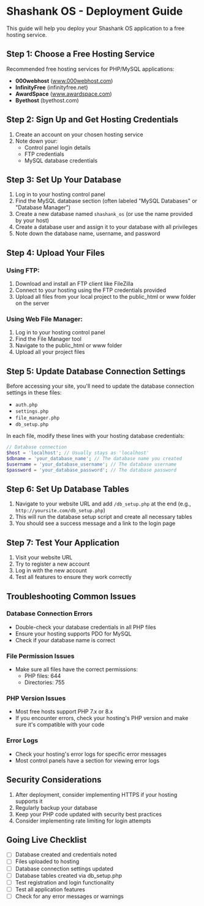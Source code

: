# Shashank OS - Deployment Guide

This guide will help you deploy your Shashank OS application to a free hosting service.

## Step 1: Choose a Free Hosting Service

Recommended free hosting services for PHP/MySQL applications:

- **000webhost** (www.000webhost.com)
- **InfinityFree** (infinityfree.net)
- **AwardSpace** (www.awardspace.com)
- **Byethost** (byethost.com)

## Step 2: Sign Up and Get Hosting Credentials

1. Create an account on your chosen hosting service
2. Note down your:
   - Control panel login details
   - FTP credentials
   - MySQL database credentials

## Step 3: Set Up Your Database

1. Log in to your hosting control panel
2. Find the MySQL database section (often labeled "MySQL Databases" or "Database Manager")
3. Create a new database named `shashank_os` (or use the name provided by your host)
4. Create a database user and assign it to your database with all privileges
5. Note down the database name, username, and password

## Step 4: Upload Your Files

### Using FTP:
1. Download and install an FTP client like FileZilla
2. Connect to your hosting using the FTP credentials provided
3. Upload all files from your local project to the public_html or www folder on the server

### Using Web File Manager:
1. Log in to your hosting control panel
2. Find the File Manager tool
3. Navigate to the public_html or www folder
4. Upload all your project files

## Step 5: Update Database Connection Settings

Before accessing your site, you'll need to update the database connection settings in these files:
- `auth.php`
- `settings.php`
- `file_manager.php`
- `db_setup.php`

In each file, modify these lines with your hosting database credentials:
```php
// Database connection
$host = 'localhost'; // Usually stays as 'localhost'
$dbname = 'your_database_name'; // The database name you created
$username = 'your_database_username'; // The database username
$password = 'your_database_password'; // The database password
```

## Step 6: Set Up Database Tables

1. Navigate to your website URL and add `/db_setup.php` at the end
   (e.g., `http://yoursite.com/db_setup.php`)
2. This will run the database setup script and create all necessary tables
3. You should see a success message and a link to the login page

## Step 7: Test Your Application

1. Visit your website URL
2. Try to register a new account
3. Log in with the new account
4. Test all features to ensure they work correctly

## Troubleshooting Common Issues

### Database Connection Errors
- Double-check your database credentials in all PHP files
- Ensure your hosting supports PDO for MySQL
- Check if your database name is correct

### File Permission Issues
- Make sure all files have the correct permissions:
  - PHP files: 644
  - Directories: 755

### PHP Version Issues
- Most free hosts support PHP 7.x or 8.x
- If you encounter errors, check your hosting's PHP version and make sure it's compatible with your code

### Error Logs
- Check your hosting's error logs for specific error messages
- Most control panels have a section for viewing error logs

## Security Considerations

1. After deployment, consider implementing HTTPS if your hosting supports it
2. Regularly backup your database
3. Keep your PHP code updated with security best practices
4. Consider implementing rate limiting for login attempts

## Going Live Checklist

- [ ] Database created and credentials noted
- [ ] Files uploaded to hosting
- [ ] Database connection settings updated
- [ ] Database tables created via db_setup.php
- [ ] Test registration and login functionality
- [ ] Test all application features
- [ ] Check for any error messages or warnings